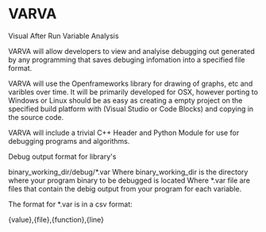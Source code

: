 # VARVA
Visual After Run Variable Analysis

VARVA will allow developers to view and analyise debugging out generated by any programming that saves debuging infomation into a specified file format.

VARVA will use the Openframeworks library for drawing of graphs, etc and varibles over time. It will be primarily developed for OSX, however porting to Windows or Linux should be as easy as creating a empty project on the specified build platform with (Visual Studio or Code Blocks) and copying in the source code.

VARVA will include a trivial C++ Header and Python Module for use for debugging programs and algorithms.

Debug output format for library's

binary_working_dir/debug/*.var
Where binary_working_dir is the directory where your program binary to be debugged is located
Where *.var file are files that contain the debig output from your program for each variable.

The format for *.var is in a csv format:

{value},{file},{function},{line}
